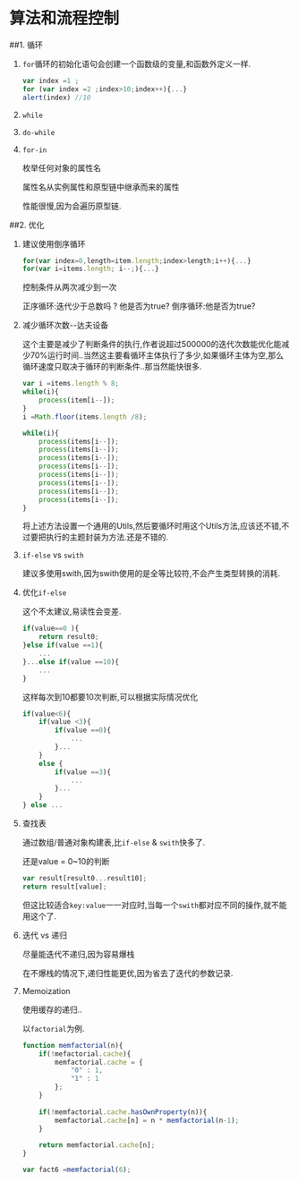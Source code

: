 # 算法和流程控制

##1. 循环

1. `for`循环的初始化语句会创建一个函数级的变量,和函数外定义一样.

    ```javascript
    var index =1 ;
    for (var index =2 ;index>10;index++){...}
    alert(index) //10
    ```

2. `while`
3. `do-while`
4. `for-in`
    
    枚举任何对象的属性名
    
    属性名从实例属性和原型链中继承而来的属性

    性能很慢,因为会遍历原型链.

##2. 优化

1. 建议使用倒序循环
    ```javascript
    for(var index=0,length=item.length;index>length;i++){...}
    for(var i=items.length; i--;){...}
    ```
   
   控制条件从两次减少到一次
   
   正序循环:迭代少于总数吗 ? 他是否为true?
   倒序循环:他是否为true?
2. 减少循环次数--达夫设备
    
    这个主要是减少了判断条件的执行,作者说超过500000的迭代次数能优化能减少70%运行时间..当然这主要看循环主体执行了多少,如果循环主体为空,那么循环速度只取决于循环的判断条件..那当然能快很多.

    ```javascript
    var i =items.length % 8;
    while(i){
        process(item[i--]);
    }
    i =Math.floor(items.length /8);
    
    while(i){
        process(items[i--]);
        process(items[i--]);
        process(items[i--]);
        process(items[i--]);
        process(items[i--]);
        process(items[i--]);
        process(items[i--]);
        process(items[i--]);
    }
    ```
    
    将上述方法设置一个通用的Utils,然后要循环时用这个Utils方法,应该还不错,不过要把执行的主题封装为方法.还是不错的.
3. `if-else` vs `swith`

    建议多使用swith,因为swith使用的是全等比较符,不会产生类型转换的消耗.
    
4. 优化`if-else`

    这个不太建议,易读性会变差.
    ```javascript
    if(value==0 ){
        return result0;
    }else if(value ==1){
        ...
    }...else if(value ==10){
        ...
    }
    ```
    这样每次到10都要10次判断,可以根据实际情况优化
    
    ```javascript
    if(value<6){
        if(value <3){
            if(value ==0){
                ...
            }...
        }
        else {
            if(value ==3){
                ...
            }...
        }
    } else ...
    ```

5. 查找表

    通过数组/普通对象构建表,比`if-else` & `swith`快多了.
    
    还是value = 0~10的判断
    
    ```javascript
    var result[result0...result10];
    return result[value];
    ```
    但这比较适合`key:value`一一对应时,当每一个`swith`都对应不同的操作,就不能用这个了.
    
6. 迭代 vs 递归

    尽量能迭代不递归,因为容易爆栈
    
    在不爆栈的情况下,递归性能更优,因为省去了迭代的参数记录.
    
7. Memoization
    
    使用缓存的递归..

    以`factorial`为例.
    
    ```javascript
    function memfactorial(n){
        if(!mefactorial.cache){
            memfactorial.cache = {
                "0" : 1,
                "1" : 1
            };
        }
        
        if(!memfactorial.cache.hasOwnProperty(n)){
            memfactorial.cache[n] = n * memfactorial(n-1);
        }
        
        return memfactorial.cache[n];
    }
    
    var fact6 =memfactorial(6);
    ```
    
    


